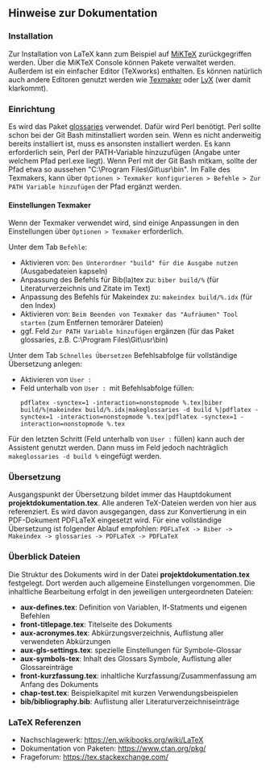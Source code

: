 ## Hinweise zur Dokumentation

### Installation

Zur Installation von LaTeX kann zum Beispiel auf [MiKTeX](https://miktex.org/download "Download MiKTeX") zurückgegriffen werden.
Über die MiKTeX Console können Pakete verwaltet werden. Außerdem ist ein einfacher Editor (TeXworks) enthalten.
Es können natürlich auch andere Editoren genutzt werden wie [Texmaker](https://www.xm1math.net/texmaker/download.html "Download Texmaker") oder [LyX](https://www.lyx.org/Download, "Download LyX") (wer damit klarkommt).

### Einrichtung

Es wird das Paket [glossaries](https://www.ctan.org/pkg/glossaries "glossaries Paketinfo") verwendet. Dafür wird Perl benötigt. Perl sollte schon bei der Git Bash mitinstalliert worden sein. Wenn es nicht anderweitig bereits installiert ist, muss es ansonsten installiert werden.
Es kann erforderlich sein, Perl der PATH-Variable hinzuzufügen (Angabe unter welchem Pfad perl.exe liegt). Wenn Perl mit der Git Bash mitkam, sollte der Pfad etwa so aussehen "C:\Program Files\Git\usr\bin". Im Falle des Texmakers, kann über `Optionen > Texmaker konfigurieren > Befehle > Zur PATH Variable hinzufügen` der Pfad ergänzt werden.

#### Einstellungen Texmaker

Wenn der Texmaker verwendet wird, sind einige Anpassungen in den Einstellungen über `Optionen > Texmaker` erforderlich.

Unter dem Tab `Befehle`:
- Aktivieren von: `Den Unterordner "build" für die Ausgabe nutzen` (Ausgabedateien kapseln)
- Anpassung des Befehls für Bib(la)tex zu: `biber build/%` (für Literaturverzeichnis und Zitate im Text)
- Anpassung des Befehls für Makeindex zu: `makeindex build/%.idx` (für den Index)
- Aktivieren von: `Beim Beenden von Texmaker das "Aufräumen" Tool starten` (zum Entfernen temorärer Dateien)
- ggf. Feld `Zur PATH Variable hinzufügen` ergänzen (für das Paket glossaries, z.B. C:\Program Files\Git\usr\bin) 

Unter dem Tab `Schnelles Übersetzen` Befehlsabfolge für vollständige Übersetzung anlegen:
- Aktivieren von `User :`
- Feld unterhalb von `User : `mit Befehlsabfolge füllen:
	```
	pdflatex -synctex=1 -interaction=nonstopmode %.tex|biber build/%|makeindex build/%.idx|makeglossaries -d build %|pdflatex -synctex=1 -interaction=nonstopmode %.tex|pdflatex -synctex=1 -interaction=nonstopmode %.tex
	```

Für den letzten Schritt (Feld unterhalb von `User :` füllen) kann auch der Assistent genutzt werden. Dann muss im Feld jedoch nachträglich `makeglossaries -d build %` eingefügt werden.

### Übersetzung

Ausgangspunkt der Übersetzung bildet immer das Hauptdokument **projektdokumentation.tex**. Alle anderen TeX-Dateien werden von hier aus referenziert.
Es wird davon ausgegangen, dass zur Konvertierung in ein PDF-Dokument PDFLaTeX eingesetzt wird.
Für eine vollständige Übersetzung ist folgender Ablauf empfohlen:
`PDFLaTeX -> Biber -> Makeindex -> glossaries -> PDFLaTeX -> PDFLaTeX`

### Überblick Dateien

Die Struktur des Dokuments wird in der Datei **projektdokumentation.tex** festgelegt. Dort werden auch allgemeine Einstellungen vorgenommen.
Die inhaltliche Bearbeitung erfolgt in den jeweiligen untergeordneten Dateien:

- **aux-defines.tex**: Definition von Variablen, If-Statments und eigenen Befehlen
- **front-titlepage.tex**: Titelseite des Dokuments
- **aux-acronymes.tex**: Abkürzungsverzeichnis, Auflistung aller verwendeten Abkürzungen
- **aux-gls-settings.tex**: spezielle Einstellungen für Symbole-Glossar
- **aux-symbols-tex**: Inhalt des Glossars Symbole, Auflistung aller Glossareinträge
- **front-kurzfassung.tex**: inhaltliche Kurzfassung/Zusammenfassung am Anfang des Dokuments
- **chap-test.tex**: Beispielkapitel mit kurzen Verwendungsbeispielen
- **bib/bibliography.bib**: Auflistung aller Literaturverzeichniseinträge

### LaTeX Referenzen

- Nachschlagewerk: <https://en.wikibooks.org/wiki/LaTeX>
- Dokumentation von Paketen: <https://www.ctan.org/pkg/>
- Frageforum: <https://tex.stackexchange.com/>